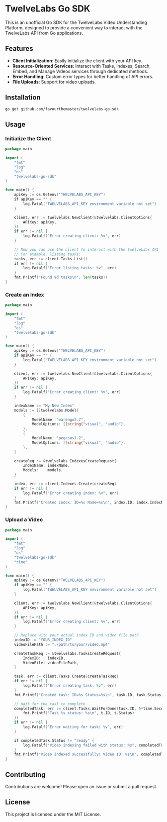 # TwelveLabs Go SDK

This is an unofficial Go SDK for the TwelveLabs Video Understanding Platform, designed to provide a convenient way to interact with the TwelveLabs API from Go applications.

## Features

- **Client Initialization**: Easily initialize the client with your API key.
- **Resource-Oriented Services**: Interact with Tasks, Indexes, Search, Embed, and Manage Videos services through dedicated methods.
- **Error Handling**: Custom error types for better handling of API errors.
- **File Uploads**: Support for video uploads.

## Installation

```bash
go get github.com/favourthemaster/twelvelabs-go-sdk
```

## Usage

### Initialize the Client

```go
package main

import (
	"fmt"
	"log"
	"os"
	"twelvelabs-go-sdk"
)

func main() {
	apiKey := os.Getenv("TWELVELABS_API_KEY")
	if apiKey == "" {
		log.Fatal("TWELVELABS_API_KEY environment variable not set")
	}

	client, err := twelvelabs.NewClient(&twelvelabs.ClientOptions{
		APIKey: apiKey,
	})
	if err != nil {
		log.Fatalf("Error creating client: %v", err)
	}

	// Now you can use the client to interact with the TwelveLabs API
	// For example, listing tasks:
	tasks, err := client.Tasks.List()
	if err != nil {
		log.Fatalf("Error listing tasks: %v", err)
	}
	fmt.Printf("Found %d tasks\n", len(tasks))
}
```

### Create an Index

```go
package main

import (
	"fmt"
	"log"
	"os"
	"twelvelabs-go-sdk"
)

func main() {
	apiKey := os.Getenv("TWELVELABS_API_KEY")
	if apiKey == "" {
		log.Fatal("TWELVELABS_API_KEY environment variable not set")
	}

	client, err := twelvelabs.NewClient(&twelvelabs.ClientOptions{
		APIKey: apiKey,
	})
	if err != nil {
		log.Fatalf("Error creating client: %v", err)
	}

	indexName := "My New Index"
	models := []twelvelabs.Model{
		{
			ModelName: "marengo2.7",
			ModelOptions: []string{"visual", "audio"},
		},
		{
			ModelName: "pegasus1.2",
			ModelOptions: []string{"visual", "audio"},
		},
	}

	createReq := &twelvelabs.IndexesCreateRequest{
		IndexName: indexName,
		Models:    models,
	}

	index, err := client.Indexes.Create(createReq)
	if err != nil {
		log.Fatalf("Error creating index: %v", err)
	}
	fmt.Printf("Created index: ID=%s Name=%s\n", index.ID, index.IndexName)
}
```

### Upload a Video

```go
package main

import (
	"fmt"
	"log"
	"os"
	"twelvelabs-go-sdk"
	"time"
)

func main() {
	apiKey := os.Getenv("TWELVELABS_API_KEY")
	if apiKey == "" {
		log.Fatal("TWELVELABS_API_KEY environment variable not set")
	}

	client, err := twelvelabs.NewClient(&twelvelabs.ClientOptions{
		APIKey: apiKey,
	})
	if err != nil {
		log.Fatalf("Error creating client: %v", err)
	}

	// Replace with your actual index ID and video file path
	indexID := "YOUR_INDEX_ID"
	videoFilePath := "./path/to/your/video.mp4"

	createTaskReq := &twelvelabs.TasksCreateRequest{
		IndexID:   indexID,
		VideoFile: videoFilePath,
	}

	task, err := client.Tasks.Create(createTaskReq)
	if err != nil {
		log.Fatalf("Error creating task: %v", err)
	}
	fmt.Printf("Created task: ID=%s Status=%s\n", task.ID, task.Status)

	// Wait for the task to complete
	completedTask, err := client.Tasks.WaitForDone(task.ID, 5*time.Second, func(t *twelvelabs.Task) {
		fmt.Printf("Task %s status: %s\n", t.ID, t.Status)
	})
	if err != nil {
		log.Fatalf("Error waiting for task: %v", err)
	}

	if completedTask.Status != "ready" {
		log.Fatalf("Video indexing failed with status: %s", completedTask.Status)
	}
	fmt.Printf("Video indexed successfully! Video ID: %s\n", completedTask.VideoID)
}
```

## Contributing

Contributions are welcome! Please open an issue or submit a pull request.

## License

This project is licensed under the MIT License.


